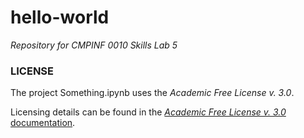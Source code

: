 # hello-world
_Repository for CMPINF 0010 Skills Lab 5_

### LICENSE

The project Something.ipynb uses the _Academic Free License v. 3.0_.

Licensing details can be found in the [_Academic Free License v. 3.0_ documentation](https://opensource.org/licenses/AFL-3.0).

